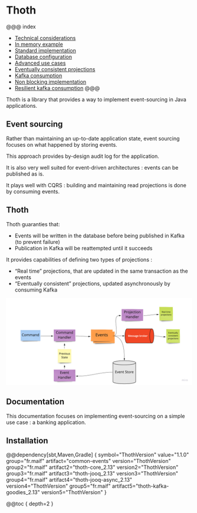 # Thoth


@@@ index

* [Technical considerations](technical-considerations.md)
* [In memory example](banking.md)
* [Standard implementation](standard/index.md)
* [Database configuration](database-configuration.md)
* [Advanced use cases](advanced/index.md)
* [Eventually consistent projections](eventually-consistent-projection.md)
* [Kafka consumption](kafka-consumption.md)
* [Non blocking implementation](non-blocking/index.md)
* [Resilient kafka consumption](resilient-kafka-consumption.md)
@@@ 

Thoth is a library that provides a way to implement event-sourcing in Java applications.

## Event sourcing

Rather than maintaining an up-to-date application state, event sourcing focuses on what happened by storing events.

This approach provides by-design audit log for the application.

It is also very well suited for event-driven architectures : events can be published as is.

It plays well with CQRS : building and maintaining read projections is done by consuming events.

## Thoth

Thoth guaranties that:

* Events will be written in the database before being published in Kafka (to prevent failure)
* Publication in Kafka will be reattempted until it succeeds

It provides capabilities of defining two types of projections :

* “Real time” projections, that are updated in the same transaction as the events
* “Eventually consistent” projections, updated asynchronously by consuming Kafka

![](img/thoth_event_sourcing.jpg)

## Documentation

This documentation focuses on implementing event-sourcing on a simple use case : a banking application.


## Installation 

@@dependency[sbt,Maven,Gradle] {
    symbol="ThothVersion"
    value="1.1.0"
    group="fr.maif" artifact="common-events" version="ThothVersion"
    group2="fr.maif" artifact2="thoth-core_2.13" version2="ThothVersion"
    group3="fr.maif" artifact3="thoth-jooq_2.13" version3="ThothVersion"
    group4="fr.maif" artifact4="thoth-jooq-async_2.13" version4="ThothVersion"
    group5="fr.maif" artifact5="thoth-kafka-goodies_2.13" version5="ThothVersion"
}


@@toc { depth=2 }
